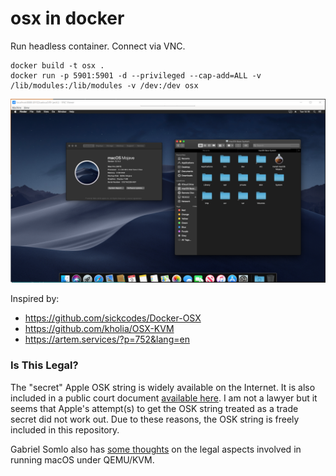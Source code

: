 # osx in docker

Run headless container. Connect via VNC.

```
docker build -t osx .
docker run -p 5901:5901 -d --privileged --cap-add=ALL -v /lib/modules:/lib/modules -v /dev:/dev osx
```

![screenshot](screenshot.png)

Inspired by:
* https://github.com/sickcodes/Docker-OSX
* https://github.com/kholia/OSX-KVM
* https://artem.services/?p=752&lang=en

### Is This Legal?

The "secret" Apple OSK string is widely available on the Internet. It is also included in a public court document [available here](http://www.rcfp.org/sites/default/files/docs/20120105_202426_apple_sealing.pdf). I am not a lawyer but it seems that Apple's attempt(s) to get the OSK string treated as a trade secret did not work out. Due to these reasons, the OSK string is freely included in this repository.

Gabriel Somlo also has [some thoughts](http://www.contrib.andrew.cmu.edu/~somlo/OSXKVM/) on the legal aspects involved in running macOS under QEMU/KVM.
